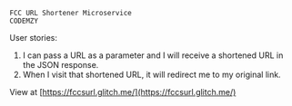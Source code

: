 
    FCC URL Shortener Microservice
    CODEMZY


User stories:

1. I can pass a URL as a parameter and I will receive a shortened URL in the JSON response.
2. When I visit that shortened URL, it will redirect me to my original link.

View at [https://fccsurl.glitch.me/](https://fccsurl.glitch.me/)